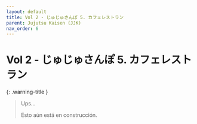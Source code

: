 ```yaml
---
layout: default
title: Vol 2 - じゅじゅさんぽ 5. カフェレストラン
parent: Jujutsu Kaisen (JJK)
nav_order: 6
---
```


# Vol 2 - じゅじゅさんぽ 5. カフェレストラン

{: .warning-title }
> Ups…
>
> Esto aún está en construcción.